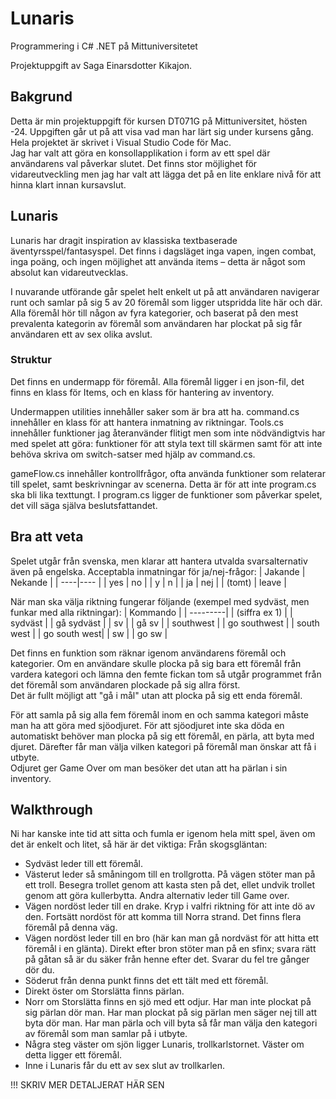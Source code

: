 # Lunaris

Programmering i C# .NET på Mittuniversitetet

Projektuppgift av Saga Einarsdotter Kikajon.

## Bakgrund

Detta är min projektuppgift för kursen DT071G på Mittuniversitet, hösten -24. Uppgiften går ut på att visa vad man har lärt sig under kursens gång. Hela projektet är skrivet i Visual Studio Code för Mac.  
Jag har valt att göra en konsollapplikation i form av ett spel där användarens val påverkar slutet. Det finns stor möjlighet för vidareutveckling men jag har valt att lägga det på en lite enklare nivå för att hinna klart innan kursavslut.

## Lunaris

Lunaris har dragit inspiration av klassiska textbaserade äventyrsspel/fantasyspel. Det finns i dagsläget inga vapen, ingen combat, inga poäng, och ingen möjlighet att använda items – detta är något som absolut kan vidareutvecklas.

I nuvarande utförande går spelet helt enkelt ut på att användaren navigerar runt och samlar på sig 5 av 20 föremål som ligger utspridda lite här och där. Alla föremål hör till någon av fyra kategorier, och baserat på den mest prevalenta kategorin av föremål som användaren har plockat på sig får användaren ett av sex olika avslut.

### Struktur

Det finns en undermapp för föremål. Alla föremål ligger i en json-fil, det finns en klass för Items, och en klass för hantering av inventory.

Undermappen utilities innehåller saker som är bra att ha. command.cs innehåller en klass för att hantera inmatning av riktningar. Tools.cs innehåller funktioner jag återanvänder flitigt men som inte nödvändigtvis har med spelet att göra: funktioner för att styla text till skärmen samt för att inte behöva skriva om switch-satser med hjälp av command.cs.

gameFlow.cs innehåller kontrollfrågor, ofta använda funktioner som relaterar till spelet, samt beskrivningar av scenerna. Detta är för att inte program.cs ska bli lika texttungt. I program.cs ligger de funktioner som påverkar spelet, det vill säga själva beslutsfattandet.

## Bra att veta

Spelet utgår från svenska, men klarar att hantera utvalda svarsalternativ även på engelska.
Acceptabla inmatningar för ja/nej-frågor:
| Jakande | Nekande |
| ----|---- |
| yes | no |
| y | n |
| ja | nej |
| (tomt) | leave |

När man ska välja riktning fungerar följande (exempel med sydväst, men funkar med alla riktningar):
| Kommando |
| ---------|
| (siffra ex 1) |
| sydväst |
| gå sydväst |
| sv |
| gå sv |
| southwest |
| go southwest |
| south west |
| go south west|
| sw |
| go sw |

Det finns en funktion som räknar igenom användarens föremål och kategorier. Om en användare skulle plocka på sig bara ett föremål från vardera kategori och lämna den femte fickan tom så utgår programmet från det föremål som användaren plockade på sig allra först.  
Det är fullt möjligt att "gå i mål" utan att plocka på sig ett enda föremål.

För att samla på sig alla fem föremål inom en och samma kategori måste man ha att göra med sjöodjuret. För att sjöodjuret inte ska döda en automatiskt behöver man plocka på sig ett föremål, en pärla, att byta med djuret. Därefter får man välja vilken kategori på föremål man önskar att få i utbyte.  
Odjuret ger Game Over om man besöker det utan att ha pärlan i sin inventory.

## Walkthrough

Ni har kanske inte tid att sitta och fumla er igenom hela mitt spel, även om det är enkelt och litet, så här är det viktiga:
Från skogsgläntan:

-   Sydväst leder till ett föremål.
-   Västerut leder så småningom till en trollgrotta. På vägen stöter man på ett troll. Besegra trollet genom att kasta sten på det, ellet undvik trollet genom att göra kullerbytta. Andra alternativ leder till Game over.
-   Vägen nordöst leder till en drake. Kryp i valfri riktning för att inte dö av den. Fortsätt nordöst för att komma till Norra strand. Det finns flera föremål på denna väg.
-   Vägen nordöst leder till en bro (här kan man gå nordväst för att hitta ett föremål i en glänta). Direkt efter bron stöter man på en sfinx; svara rätt på gåtan så är du säker från henne efter det. Svarar du fel tre gånger dör du.
-   Söderut från denna punkt finns det ett tält med ett föremål.
-   Direkt öster om Storslätta finns pärlan.
-   Norr om Storslätta finns en sjö med ett odjur. Har man inte plockat på sig pärlan dör man. Har man plockat på sig pärlan men säger nej till att byta dör man. Har man pärla och vill byta så får man välja den kategori av föremål som man samlar på i utbyte.
-   Några steg väster om sjön ligger Lunaris, trollkarlstornet. Väster om detta ligger ett föremål.
-   Inne i Lunaris får du ett av sex slut av trollkarlen.

!!! SKRIV MER DETALJERAT HÄR SEN
